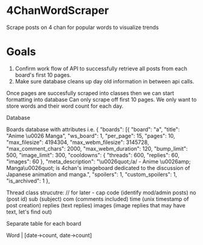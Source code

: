 # 4ChanWordScraper
Scrape posts on 4 chan for popular words to visualize trends


# Goals
1. Confirm work flow of API to successfully retrieve all posts from each board's first 10 pages.
2. Make sure database cleans up day old information in between api calls. 

Once pages are succesfully scraped into classes then we can start formatting into database
Can only scrape off first 10 pages. 
We only want to store words and their word count for each day.


Database

Boards database with attributes
i.e. {
	"boards": [{
		"board": "a",
		"title": "Anime \u0026 Manga",
		"ws_board": 1,
		"per_page": 15,
		"pages": 10,
		"max_filesize": 4194304,
		"max_webm_filesize": 3145728,
		"max_comment_chars": 2000,
		"max_webm_duration": 120,
		"bump_limit": 500,
		"image_limit": 300,
		"cooldowns": {
			"threads": 600,
			"replies": 60,
			"images": 60
		},
		"meta_description": "\u0026quot;\/a\/ - Anime \u0026amp; Manga\u0026quot; is 4chan's imageboard dedicated to the discussion of Japanese animation and manga.",
		"spoilers": 1,
		"custom_spoilers": 1,
		"is_archived": 1
	},

Thread class strucutre:
// for later  - cap code (identify mod/admin posts)
no (post id)
sub (subject)
com (comments included)
time (unix timestamp of post creation)
replies (text replies)
images (image replies that may have text, let's find out)



Separate table for each board

Word | [date->count, date->count]
